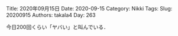 ﻿Title: 2020年09月15日
Date: 2020-09-15
Category: Nikki
Tags: 
Slug: 20200915
Authors: takala4
Day: 263



今日200回くらい「ヤバい」と叫んでいる．